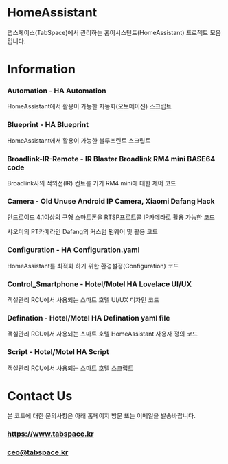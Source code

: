 # HomeAssistant
탭스페이스(TabSpace)에서 관리하는 홈어시스턴트(HomeAssistant) 프로젝트 모음입니다.

# Information

### Automation - HA Automation
HomeAssistant에서 활용이 가능한 자동화(오토메이션) 스크립트

### Blueprint - HA Blueprint
HomeAssistant에서 활용이 가능한 블루프린트 스크립트

### Broadlink-IR-Remote - IR Blaster Broadlink RM4 mini BASE64 code
Broadlink사의 적외선(IR) 컨트롤 기기 RM4 mini에 대한 제어 코드

### Camera - Old Unuse Android IP Camera, Xiaomi Dafang Hack
안드로이드 4.1이상의 구형 스마트폰을 RTSP프로트콜 IP카메라로 활용 가능한 코드

샤오미의 PT카메라인 Dafang의 커스텀 펌웨어 및 활용 코드

### Configuration - HA Configuration.yaml
HomeAssistant를 최적화 하기 위한 환경설정(Configuration) 코드

### Control_Smartphone - Hotel/Motel HA Lovelace UI/UX
객실관리 RCU에서 사용되는 스마트 호텔 UI/UX 디자인 코드

### Defination - Hotel/Motel HA Defination yaml file
객실관리 RCU에서 사용되는 스마트 호텔 HomeAssistant 사용자 정의 코드

### Script - Hotel/Motel HA Script
객실관리 RCU에서 사용되는 스마트 호텔 스크립트

# Contact Us
본 코드에 대한 문의사항은 아래 홈페이지 방문 또는 이메일을 발송바랍니다.

### https://www.tabspace.kr

### ceo@tabspace.kr
